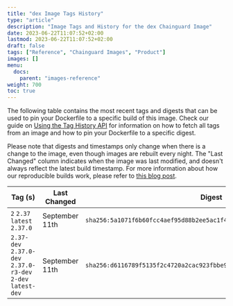 ```yaml
---
title: "dex Image Tags History"
type: "article"
description: "Image Tags and History for the dex Chainguard Image"
date: 2023-06-22T11:07:52+02:00
lastmod: 2023-06-22T11:07:52+02:00
draft: false
tags: ["Reference", "Chainguard Images", "Product"]
images: []
menu:
  docs:
    parent: "images-reference"
weight: 700
toc: true
---
```


The following table contains the most recent tags and digests that can be used to pin your Dockerfile to a specific build of this image. Check our guide on [Using the Tag History API](/chainguard/chainguard-images/using-the-tag-history-api/) for information on how to fetch all tags from an image and how to pin your Dockerfile to a specific digest.

Please note that digests and timestamps only change when there is a change to the image, even though images are rebuilt every night. The "Last Changed" column indicates when the image was last modified, and doesn't always reflect the latest build timestamp. For more information about how our reproducible builds work, please refer to [this blog post](https://www.chainguard.dev/unchained/reproducing-chainguards-reproducible-image-builds).

| Tag (s)                                                       | Last Changed   | Digest                                                                    |
|---------------------------------------------------------------|----------------|---------------------------------------------------------------------------|
|  `2` `2.37` `latest` `2.37.0`                                 | September 11th | `sha256:5a1071f6b60fcc4aef95d88b2ee5ac1f4db65e1dfd0c47face5f4bf9fa6aed24` |
|  `2.37-dev` `2.37.0-dev` `2.37.0-r3-dev` `2-dev` `latest-dev` | September 11th | `sha256:d6116789f5135f2c4720a2cac923fbbe9018e43487fd0248310eb4c95d0c06ef` |
